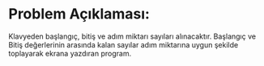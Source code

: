# Problem Açıklaması:
Klavyeden başlangıç, bitiş ve adım miktarı sayıları alınacaktır. Başlangıç ve Bitiş değerlerinin arasında kalan sayılar adım miktarına uygun şekilde toplayarak ekrana yazdıran program.